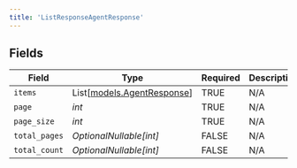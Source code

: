 ```yaml
---
title: 'ListResponseAgentResponse'
---
```



## Fields

| Field                                                    | Type                                                     | Required                                                 | Description                                              |
| -------------------------------------------------------- | -------------------------------------------------------- | -------------------------------------------------------- | -------------------------------------------------------- |
| `items`                                                  | List[[models.AgentResponse](../models/agentresponse.md)] | TRUE                                       | N/A                                                      |
| `page`                                                   | *int*                                                    | TRUE                                       | N/A                                                      |
| `page_size`                                              | *int*                                                    | TRUE                                       | N/A                                                      |
| `total_pages`                                            | *OptionalNullable[int]*                                  | FALSE                                       | N/A                                                      |
| `total_count`                                            | *OptionalNullable[int]*                                  | FALSE                                       | N/A                                                      |